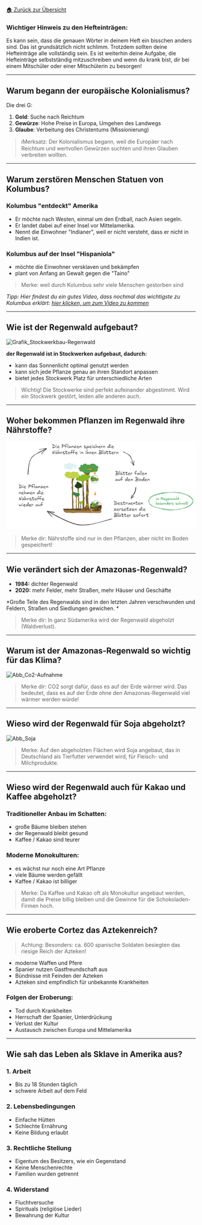 [🏠 Zurück zur Übersicht](../../index)

### Wichtiger Hinweis zu den Hefteinträgen:
Es kann sein, dass die genauen Wörter in deinem Heft ein bisschen anders sind. Das ist grundsätzlich nicht schlimm. Trotzdem sollten deine Hefteinträge alle vollständig sein. Es ist weiterhin deine Aufgabe, die Hefteinträge selbstständig mitzuschreiben und wenn du krank bist, dir bei einem Mitschüler oder einer Mitschülerin zu besorgen!

---

## Warum begann der europäische Kolonialismus?

Die drei G:

1. **Gold**: Suche nach Reichtum
2. **Gewürze**: Hohe Preise in Europa, Umgehen des Landwegs
3. **Glaube**: Verbeitung des Christentums (Missionierung)

 >ℹ️Merksatz: Der Kolonialismus begann, weil die Europäer nach Reichtum und wertvollen Gewürzen suchten und ihren Glauben verbreiten wollten. 


---

## Warum zerstören Menschen Statuen von Kolumbus?

### Kolumbus "entdeckt" Amerika

- Er möchte nach Westen, einmal um den Erdball, nach Asien segeln.
- Er landet dabei auf einer Insel vor Mittelamerika.
- Nennt die Einwohner "Indianer", weil er nicht versteht, dass er nicht in Indien ist. 
  
### Kolumbus auf der Insel "Hispaniola"

- möchte die Einwohner versklaven und bekämpfen
- plant von Anfang an Gewalt gegen die "Taino"

>Merke: weil durch Kolumbus sehr viele Menschen gestorben sind


*Tipp: Hier findest du ein gutes Video, dass nochmal das wichtigste zu Kolumbus erklärt: [hier klicken, um zum Video zu kommen](https://www.planet-wissen.de/geschichte/neuzeit/entdeckung_amerikas/index.html)*

---

## Wie ist der Regenwald aufgebaut?

![Grafik_Stockwerkbau-Regenwald](Grafik_Stockwerkbau-Regenwald.png)

**der Regenwald ist in Stockwerken aufgebaut, dadurch:**
- kann das Sonnenlicht optimal genutzt werden
- kann sich jede Pflanze genau an ihren Standort anpassen
- bietet jedes Stockwerk Platz für unterschiedliche Arten

>Wichtig!
>Die Stockwerke sind perfekt aufeinander abgestimmt. Wird ein Stockwerk gestört, leiden alle anderen auch. 

---

## Woher bekommen Pflanzen im Regenwald ihre Nährstoffe?

![Abb_Nährstoffkreislauf](Abb_Nährstoffkreislauf.png)

>Merke dir: 
>Nährstoffe sind nur in den Pflanzen, aber nicht im Boden gespeichert!

---

## Wie verändert sich der Amazonas-Regenwald?

- **1984:** dichter Regenwald
- **2020:** mehr Felder, mehr Straßen, mehr Häuser und Geschäfte

*Große Teile des Regenwalds sind in den letzten Jahren verschwunden und Feldern, Straßen und Siedlungen gewichen. *

>Merke dir: 
>In ganz Südamerika wird der Regenwald abgeholzt (Waldverlust).

---

## Warum ist der Amazonas-Regenwald so wichtig für das Klima?

![Abb_Co2-Aufnahme](Abb_Co2-Aufnahme.png)

>Merke dir:
>CO2 sorgt dafür, dass es auf der Erde wärmer wird. 
>Das bedeutet, dass es auf der Erde ohne den Amazonas-Regenwald viel wärmer werden würde!

---
## Wieso wird der Regenwald für Soja abgeholzt?

![Abb_Soja](../../GPG_7/Arbeitsblätter_GPG_7/Abb_Soja.png)

>Merke: Auf den abgeholzten Flächen wird Soja angebaut, das in Deutschland als Tierfutter verwendet wird, für Fleisch- und Milchprodukte. 

---
## Wieso wird der Regenwald auch für Kakao und Kaffee abgeholzt?

### Traditioneller Anbau im Schatten:
- große Bäume bleiben stehen
- der Regenwald bleibt gesund 
- Kaffee / Kakao sind teurer

### Moderne Monokulturen:
- es wächst nur noch eine Art Pflanze
- viele Bäume werden gefällt
- Kaffee / Kakao ist billiger

>Merke: Da Kaffee und Kakao oft als Monokultur angebaut werden, damit die Preise billig bleiben und die Gewinne für die Schokoladen-Firmen hoch.

---
## Wie eroberte Cortez das Aztekenreich?

>Achtung: Besonders: ca. 600 spanische Soldaten besiegten das riesige Reich der Azteken!

- moderne Waffen und Pfere
- Spanier nutzen Gastfreundschaft aus
- Bündnisse mit Feinden der Azteken
- Azteken sind empfindlich für unbekannte Krankheiten

### Folgen der Eroberung:

- Tod durch Krankheiten
- Herrschaft der Spanier, Unterdrückung
- Verlust der Kultur
- Austausch zwischen Europa und Mittelamerika


---

## Wie sah das Leben als Sklave in Amerika aus?

### 1. Arbeit
- Bis zu 18 Stunden täglich
- schwere Arbeit auf dem Feld

### 2. Lebensbedingungen
- Einfache Hütten
- Schlechte Ernährung
- Keine Bildung erlaubt

### 3. Rechtliche Stellung
- Eigentum des Besitzers, wie ein Gegenstand
- Keine Menschenrechte
- Familien wurden getrennt

### 4. Widerstand
- Fluchtversuche
- Spirituals (religiöse Lieder)
- Bewahrung der Kultur

